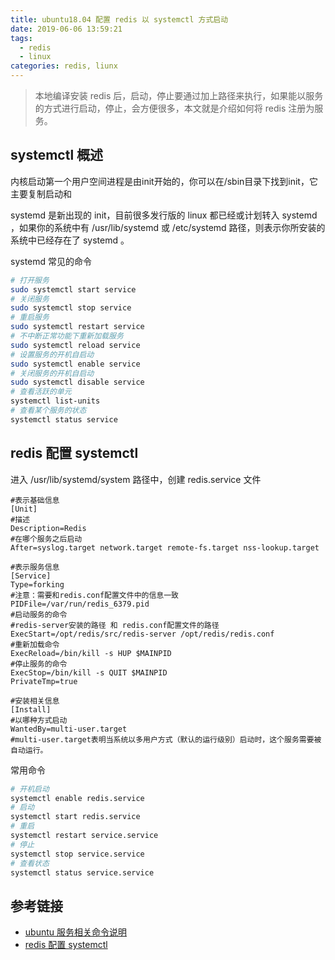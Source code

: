 ```yaml
---
title: ubuntu18.04 配置 redis 以 systemctl 方式启动
date: 2019-06-06 13:59:21
tags: 
  - redis
  - linux
categories: redis, liunx
---
```


> 本地编译安装 redis 后，启动，停止要通过加上路径来执行，如果能以服务的方式进行启动，停止，会方便很多，本文就是介绍如何将 redis 注册为服务。

<!-- more -->

## systemctl 概述

内核启动第一个用户空间进程是由init开始的，你可以在/sbin目录下找到init，它主要复制启动和

systemd 是新出现的 init，目前很多发行版的 linux 都已经或计划转入 systemd ，如果你的系统中有 /usr/lib/systemd 或 /etc/systemd 路径，则表示你所安装的系统中已经存在了 systemd 。

systemd 常见的命令

```bash
# 打开服务
sudo systemctl start service
# 关闭服务
sudo systemctl stop service
# 重启服务
sudo systemctl restart service
# 不中断正常功能下重新加载服务
sudo systemctl reload service
# 设置服务的开机自启动
sudo systemctl enable service
# 关闭服务的开机自启动
sudo systemctl disable service
# 查看活跃的单元
systemctl list-units
# 查看某个服务的状态
systemctl status service
```

## redis 配置 systemctl

进入 /usr/lib/systemd/system 路径中，创建 redis.service 文件

```text
#表示基础信息
[Unit]
#描述
Description=Redis
#在哪个服务之后启动
After=syslog.target network.target remote-fs.target nss-lookup.target

#表示服务信息
[Service]
Type=forking
#注意：需要和redis.conf配置文件中的信息一致
PIDFile=/var/run/redis_6379.pid
#启动服务的命令
#redis-server安装的路径 和 redis.conf配置文件的路径
ExecStart=/opt/redis/src/redis-server /opt/redis/redis.conf
#重新加载命令
ExecReload=/bin/kill -s HUP $MAINPID
#停止服务的命令
ExecStop=/bin/kill -s QUIT $MAINPID
PrivateTmp=true

#安装相关信息
[Install]
#以哪种方式启动
WantedBy=multi-user.target
#multi-user.target表明当系统以多用户方式（默认的运行级别）启动时，这个服务需要被自动运行。
```

常用命令

```bash
# 开机启动
systemctl enable redis.service
# 启动
systemctl start redis.service
# 重启
systemctl restart service.service
# 停止
systemctl stop service.service
# 查看状态
systemctl status service.service
```

## 参考链接

- [ubuntu 服务相关命令说明][service]
- [redis 配置 systemctl][redis-config-systemctl]

[service]: https://blog.csdn.net/qq_37993487/article/details/79868857
[redis-config-systemctl]: https://blog.csdn.net/u011389474/article/details/72303156
